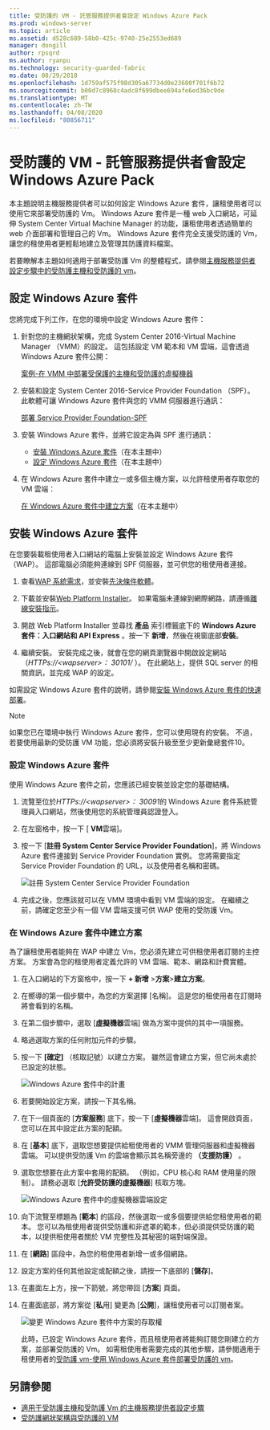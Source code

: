 ```yaml
---
title: 受防護的 VM - 託管服務提供者會設定 Windows Azure Pack
ms.prod: windows-server
ms.topic: article
ms.assetid: d528c689-58b0-425c-9740-25e2553ed689
manager: dongill
author: rpsqrd
ms.author: ryanpu
ms.technology: security-guarded-fabric
ms.date: 08/29/2018
ms.openlocfilehash: 1d759af575f98d305a67734d0e23680f701f6b72
ms.sourcegitcommit: b00d7c8968c4adc8f699dbee694afe6ed36bc9de
ms.translationtype: MT
ms.contentlocale: zh-TW
ms.lasthandoff: 04/08/2020
ms.locfileid: "80856711"
---
```

# <a name="shielded-vms---hosting-service-provider-sets-up-windows-azure-pack"></a>受防護的 VM - 託管服務提供者會設定 Windows Azure Pack

本主題說明主機服務提供者可以如何設定 Windows Azure 套件，讓租使用者可以使用它來部署受防護的 Vm。 Windows Azure 套件是一種 web 入口網站，可延伸 System Center Virtual Machine Manager 的功能，讓租使用者透過簡單的 web 介面部署和管理自己的 Vm。 Windows Azure 套件完全支援受防護的 Vm，讓您的租使用者更輕鬆地建立及管理其防護資料檔案。

若要瞭解本主題如何適用于部署受防護 Vm 的整體程式，請參閱[主機服務提供者設定步驟中的受防護主機和受防護的 vm](guarded-fabric-configuration-scenarios-for-shielded-vms-overview.md)。

## <a name="setting-up-windows-azure-pack"></a>設定 Windows Azure 套件

您將完成下列工作，在您的環境中設定 Windows Azure 套件：

1. 針對您的主機網狀架構，完成 System Center 2016-Virtual Machine Manager （VMM）的設定。 這包括設定 VM 範本和 VM 雲端，這會透過 Windows Azure 套件公開：

    [案例-在 VMM 中部署受保護的主機和受防護的虛擬機器](https://technet.microsoft.com/system-center-docs/vmm/scenario/guarded-overview)

2. 安裝和設定 System Center 2016-Service Provider Foundation （SPF）。 此軟體可讓 Windows Azure 套件與您的 VMM 伺服器進行通訊：

    [部署 Service Provider Foundation-SPF](https://technet.microsoft.com/system-center-docs/spf/deploy/deploy-spf)

3. 安裝 Windows Azure 套件，並將它設定為與 SPF 進行通訊：

    - [安裝 Windows Azure 套件](#install-windows-azure-pack)（在本主題中）
    - [設定 Windows Azure 套件](#configure-windows-azure-pack)（在本主題中）

4. 在 Windows Azure 套件中建立一或多個主機方案，以允許租使用者存取您的 VM 雲端：

    [在 Windows Azure 套件中建立方案](#create-a-plan-in-windows-azure-pack)（在本主題中）

## <a name="install-windows-azure-pack"></a>安裝 Windows Azure 套件

在您要裝載租使用者入口網站的電腦上安裝並設定 Windows Azure 套件（WAP）。 這部電腦必須能夠連線到 SPF 伺服器，並可供您的租使用者連接。

1.  查看[WAP 系統需求](https://technet.microsoft.com/library/dn296442.aspx)，並安裝[先決條件軟體](https://technet.microsoft.com/library/dn469335.aspx)。

2.  下載並安裝[Web Platform Installer](https://www.microsoft.com/web/downloads/platform.aspx)。 如果電腦未連線到網際網路，請遵循[離線安裝指示](https://www.iis.net/learn/install/web-platform-installer/web-platform-installer-v4-command-line-webpicmdexe-rtw-release)。

3.  開啟 Web Platform Installer 並尋找 **產品** 索引標籤底下的  **Windows Azure 套件：入口網站和 API Express** 。按一下 **新增**，然後在視窗底部**安裝**。

4.  繼續安裝。 安裝完成之後，就會在您的網頁瀏覽器中開啟設定網站（*HTTPs://&lt;wapserver&gt;： 30101/* ）。 在此網站上，提供 SQL server 的相關資訊，並完成 WAP 的設定。

如需設定 Windows Azure 套件的說明，請參閱[安裝 Windows Azure 套件的快速部署](https://technet.microsoft.com/dn296439.aspx)。

> [!NOTE]
> 如果您已在環境中執行 Windows Azure 套件，您可以使用現有的安裝。 不過，若要使用最新的受防護 VM 功能，您必須將安裝升級至至少更新彙總套件10。

### <a name="configure-windows-azure-pack"></a>設定 Windows Azure 套件

使用 Windows Azure 套件之前，您應該已經安裝並設定您的基礎結構。

1.  流覽至位於*HTTPs://&lt;wapserver&gt;： 30091*的 Windows Azure 套件系統管理員入口網站，然後使用您的系統管理員認證登入。

2.  在左窗格中，按一下 [ **VM**雲端]。

3.  按一下 [**註冊 System Center Service Provider Foundation**]，將 Windows Azure 套件連接到 Service Provider Foundation 實例。 您將需要指定 Service Provider Foundation 的 URL，以及使用者名稱和密碼。

    ![註冊 System Center Service Provider Foundation](../media/Guarded-Fabric-Shielded-VM/guarded-host-azure-pack-01-register-spf.png)

4.  完成之後，您應該就可以在 VMM 環境中看到 VM 雲端的設定。 在繼續之前，請確定您至少有一個 VM 雲端支援可供 WAP 使用的受防護 Vm。

### <a name="create-a-plan-in-windows-azure-pack"></a>在 Windows Azure 套件中建立方案

為了讓租使用者能夠在 WAP 中建立 Vm，您必須先建立可供租使用者訂閱的主控方案。 方案會為您的租使用者定義允許的 VM 雲端、範本、網路和計費實體。

1. 在入口網站的下方窗格中，按一下  **+ 新增** &gt;**方案**&gt;**建立方案**。

2. 在嚮導的第一個步驟中，為您的方案選擇 [名稱]。 這是您的租使用者在訂閱時將會看到的名稱。

3. 在第二個步驟中，選取 [**虛擬機器**雲端] 做為方案中提供的其中一項服務。

4. 略過選取方案的任何附加元件的步驟。

5. 按一下 **[確定]** （核取記號）以建立方案。 雖然這會建立方案，但它尚未處於已設定的狀態。

   ![Windows Azure 套件中的計畫](../media/Guarded-Fabric-Shielded-VM/guarded-host-azure-pack-02-create-plan.png)

6. 若要開始設定方案，請按一下其名稱。

7. 在下一個頁面的 [**方案服務**] 底下，按一下 [**虛擬機器**雲端]。 這會開啟頁面，您可以在其中設定此方案的配額。

8. 在 [**基本**] 底下，選取您想要提供給租使用者的 VMM 管理伺服器和虛擬機器雲端。 可以提供受防護 Vm 的雲端會顯示其名稱旁邊的 **（支援防護）** 。

9. 選取您想要在此方案中套用的配額。 （例如，CPU 核心和 RAM 使用量的限制）。 請務必選取 [**允許受防護的虛擬機器**] 核取方塊。

   ![Windows Azure 套件中的虛擬機器雲端設定](../media/Guarded-Fabric-Shielded-VM/guarded-host-azure-pack-03-virtual-machine-clouds.png)
    
10. 向下流覽至標題為 [**範本**] 的區段，然後選取一或多個要提供給您租使用者的範本。 您可以為租使用者提供受防護和非遮罩的範本，但必須提供受防護的範本，以提供租使用者關於 VM 完整性及其秘密的端對端保證。

11. 在 [**網路**] 區段中，為您的租使用者新增一或多個網路。

12. 設定方案的任何其他設定或配額之後，請按一下底部的 [**儲存**]。

13. 在畫面左上方，按一下箭號，將您帶回 [**方案**] 頁面。

14. 在畫面底部，將方案從 [**私**用] 變更為 [**公開**]，讓租使用者可以訂閱者案。

    ![變更 Windows Azure 套件中方案的存取權](../media/Guarded-Fabric-Shielded-VM/guarded-host-azure-pack-04-change-access.png)

    此時，已設定 Windows Azure 套件，而且租使用者將能夠訂閱您剛建立的方案，並部署受防護的 Vm。 如需租使用者需要完成的其他步驟，請參閱適用于租使用者的[受防護 vm-使用 Windows Azure 套件部署受防護的 vm](guarded-fabric-shielded-vm-windows-azure-pack.md)。

## <a name="see-also"></a>另請參閱

- [適用于受防護主機和受防護 Vm 的主機服務提供者設定步驟](guarded-fabric-configuration-scenarios-for-shielded-vms-overview.md)
- [受防護網狀架構與受防護的 VM](guarded-fabric-and-shielded-vms-top-node.md)
